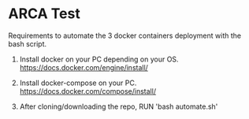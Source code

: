 # ARCA Test

Requirements to automate the 3 docker containers deployment with the bash script.

1. Install docker on your PC depending on your OS.
https://docs.docker.com/engine/install/ 


2. Install docker-compose on your PC.
https://docs.docker.com/compose/install/ 


3. After cloning/downloading the repo, RUN 'bash automate.sh'

